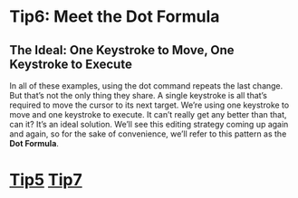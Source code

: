 # Tip6: Meet the Dot Formula

## The Ideal: One Keystroke to Move, One Keystroke to Execute

In all of these examples, using the dot command repeats the last change. But that’s not the only thing they share. A single keystroke is all that’s required to move the cursor to its next target. We’re using one keystroke to move and one keystroke to execute. It can’t really get any better than that, can it? It’s an ideal solution. We’ll see this editing strategy coming up again and again, so for the sake of convenience, we’ll refer to this pattern as the **Dot Formula**.

# [Tip5](tip5.md)   [Tip7](tip7.md)
